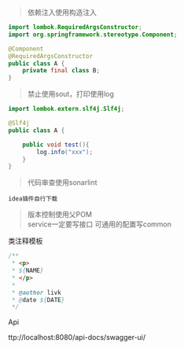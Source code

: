 > 依赖注入使用构造注入 <br>

```java
import lombok.RequiredArgsConstructor;
import org.springframework.stereotype.Component;

@Component
@RequiredArgsConstructor
public class A {
    private final class B;
}
```
> 禁止使用sout，打印使用log <br>

```java
import lombok.extern.slf4j.Slf4j;

@Slf4j
public class A {

    public void test(){
        log.info("xxx");
    }
}
```
> 代码审查使用sonarlint <br>
```text
idea插件自行下载
```
> 版本控制使用父POM <br>
> service一定要写接口
> 可通用的配置写common


类注释模板
```java
/**
 * <p>
 * ${NAME}
 * </p>
 *
 * @author livk
 * @date ${DATE}
 */
```
Api

ttp://localhost:8080/api-docs/swagger-ui/
